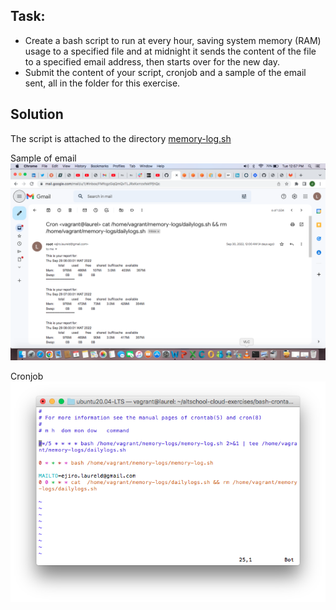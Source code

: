 ## Task: 
- Create a bash script to run at every hour, saving system memory (RAM) usage to a specified file and at midnight it sends the content of the file to a specified email address, then starts over for the new day.
- Submit the content of your script, cronjob and a sample of the email sent, all in the folder for this exercise.

## Solution
The script is attached to the directory [memory-log.sh](../bash-crontab-exercise/memory-log.sh)

Sample of email
![cronemail](../bash-crontab-exercise/cron-email.png)

Cronjob 
![cronjob](../bash-crontab-exercise/cronjob.png)
